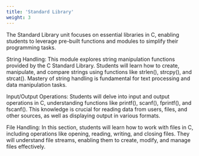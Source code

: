 ```yaml
---
title: 'Standard Library'
weight: 3
---
```

The Standard Library unit focuses on essential libraries in C, enabling students to leverage pre-built functions and modules to simplify their programming tasks.

String Handling:
This module explores string manipulation functions provided by the C Standard Library. Students will learn how to create, manipulate, and compare strings using functions like strlen(), strcpy(), and strcat(). Mastery of string handling is fundamental for text processing and data manipulation tasks.

Input/Output Operations:
Students will delve into input and output operations in C, understanding functions like printf(), scanf(), fprintf(), and fscanf(). This knowledge is crucial for reading data from users, files, and other sources, as well as displaying output in various formats.

File Handling:
In this section, students will learn how to work with files in C, including operations like opening, reading, writing, and closing files. They will understand file streams, enabling them to create, modify, and manage files effectively.